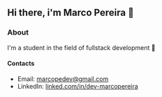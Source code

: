 ## Hi there, i'm Marco Pereira :pushpin:

### About
I'm a student in the field of fullstack development :construction_worker:

#### Contacts
- Email: marcopedev@gmail.com
- LinkedIn: [linked.com/in/dev-marcopereira](https://www.linkedin.com/in/dev-marcopereira)
